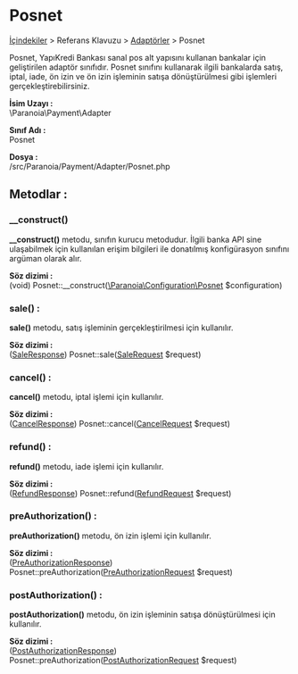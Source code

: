# Posnet

[İçindekiler](/docs/icindekiler.md) > Referans Klavuzu > [Adaptörler](/docs/References/Adapters.md) > Posnet

Posnet, YapıKredi Bankası sanal pos alt yapısını kullanan bankalar için geliştirilen adaptör sınıfıdır. Posnet sınıfını kullanarak ilgili bankalarda satış, iptal, iade, ön izin ve ön izin işleminin satışa dönüştürülmesi gibi işlemleri gerçekleştirebilirsiniz.

**İsim Uzayı :**<br/>
\Paranoia\Payment\Adapter

**Sınıf Adı :**<br/>
Posnet

**Dosya :**<br/>
/src/Paranoia/Payment/Adapter/Posnet.php

## Metodlar :

### __construct()

**__construct()** metodu, sınıfın kurucu metodudur. İlgili banka API sine ulaşabilmek için kullanılan erişim bilgileri ile donatılmış konfigürasyon sınıfını argüman olarak alır.

**Söz dizimi :**<br/>
(void) Posnet::__construct([\Paranoia\Configuration\Posnet](/docs/References/ConfigurationTypes/Posnet.md) $configuration)


### sale() :

**sale()** metodu, satış işleminin gerçekleştirilmesi için kullanılır. 

**Söz dizimi :** <br/>
([SaleResponse](/docs/References/ResponseTypes/SaleResponse.md)) Posnet::sale([SaleRequest](/docs/References/RequestTypes/SaleRequest.md) $request)

### cancel() :
**cancel()** metodu, iptal işlemi için kullanılır.

**Söz dizimi :**<br/>
([CancelResponse](/docs/References/ResponseTypes/CancelResponse.md)) Posnet::cancel([CancelRequest](/docs/References/RequestTypes/CancelRequest.md) $request)

### refund() :
**refund()** metodu, iade işlemi için kullanılır.

**Söz dizimi :**<br/>
([RefundResponse](/docs/References/ResponseTypes/RefundResponse.md)) Posnet::refund([RefundRequest](/docs/References/RequestTypes/RefundRequest.md) $request)

### preAuthorization() :
**preAuthorization()** metodu, ön izin işlemi için kullanılır.

**Söz dizimi :**<br/>
([PreAuthorizationResponse](/docs/References/ResponseTypes/PreAuthorizationResponse.md)) Posnet::preAuthorization([PreAuthorizationRequest](/docs/References/RequestTypes/PreAuthorizationRequest.md) $request)

### postAuthorization() :
**postAuthorization()** metodu, ön izin işleminin satışa dönüştürülmesi için kullanılır.

**Söz dizimi :**<br/>
([PostAuthorizationResponse](/docs/References/ResponseTypes/PostAuthorizationResponse.md)) Posnet::preAuthorization([PostAuthorizationRequest](/docs/References/RequestTypes/PostAuthorizationRequest.md) $request)
